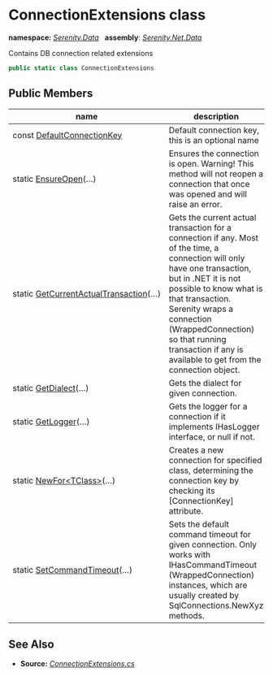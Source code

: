 # ConnectionExtensions class
**namespace:** *[Serenity.Data](../README.md#serenity.data-namespace)*   **assembly**: *[Serenity.Net.Data](../README.md)*

Contains DB connection related extensions

```csharp
public static class ConnectionExtensions
```

## Public Members

| name | description |
| --- | --- |
| const [DefaultConnectionKey](ConnectionExtensions/DefaultConnectionKey.md) | Default connection key, this is an optional name |
| static [EnsureOpen](ConnectionExtensions/EnsureOpen.md)(…) | Ensures the connection is open. Warning! This method will not reopen a connection that once was opened and will raise an error. |
| static [GetCurrentActualTransaction](ConnectionExtensions/GetCurrentActualTransaction.md)(…) | Gets the current actual transaction for a connection if any. Most of the time, a connection will only have one transaction, but in .NET it is not possible to know what is that transaction. Serenity wraps a connection (WrappedConnection) so that running transaction if any is available to get from the connection object. |
| static [GetDialect](ConnectionExtensions/GetDialect.md)(…) | Gets the dialect for given connection. |
| static [GetLogger](ConnectionExtensions/GetLogger.md)(…) | Gets the logger for a connection if it implements IHasLogger interface, or null if not. |
| static [NewFor&lt;TClass&gt;](ConnectionExtensions/NewFor.md)(…) | Creates a new connection for specified class, determining the connection key by checking its [ConnectionKey] attribute. |
| static [SetCommandTimeout](ConnectionExtensions/SetCommandTimeout.md)(…) | Sets the default command timeout for given connection. Only works with IHasCommandTimeout (WrappedConnection) instances, which are usually created by SqlConnections.NewXyz methods. |

## See Also

* **Source:** *[ConnectionExtensions.cs](https://github.com/serenity-is/Serenity/blob/master/src/Serenity.Net.Data/Connections/ConnectionExtensions.cs)*